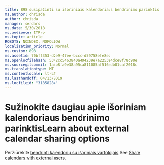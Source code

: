 ```yaml
---
title: 898 susipažinti su išoriniais kalendoriaus bendrinimo parinktis
ms.author: chrisda
author: chrisda
manager: serdars
ms.date: 5/30/2018
ms.audience: ITPro
ms.topic: article
ROBOTS: NOINDEX, NOFOLLOW
localization_priority: Normal
ms.custom: 898
ms.assetid: 70bff353-d2e9-47ee-bccc-d59758efe8eb
ms.openlocfilehash: 5342cc5463840a404239e7a225324dce8f78c90e
ms.sourcegitcommit: 1a4b8fa9e38a95ca811085af516edb81caf2018c
ms.translationtype: MT
ms.contentlocale: lt-LT
ms.lasthandoff: 04/13/2019
ms.locfileid: "31858284"
---
```

# <a name="learn-about-external-calendar-sharing-options"></a><span data-ttu-id="32ff1-102">Sužinokite daugiau apie išoriniam kalendoriaus bendrinimo parinktis</span><span class="sxs-lookup"><span data-stu-id="32ff1-102">Learn about external calendar sharing options</span></span>

<span data-ttu-id="32ff1-103">Peržiūrėkite [bendrinti kalendorių su išoriniais vartotojais](https://support.office.com/article/fb00dd4e-2d5f-4e8d-8ff4-94b2cf002bdd.aspx).</span><span class="sxs-lookup"><span data-stu-id="32ff1-103">See [Share calendars with external users](https://support.office.com/article/fb00dd4e-2d5f-4e8d-8ff4-94b2cf002bdd.aspx).</span></span>
